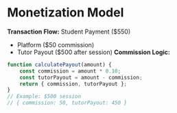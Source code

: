 # Monetization Model
**Transaction Flow:**
Student Payment ($550)
- Platform ($50 commission)
- Tutor Payout ($500 after session)
**Commission Logic:**
```javascript
function calculatePayout(amount) {
    const commission = amount * 0.10;
    const tutorPayout = amount - commission;
    return { commission, tutorPayout };
}
// Example: $500 session
// { commission: 50, tutorPayout: 450 }
```
